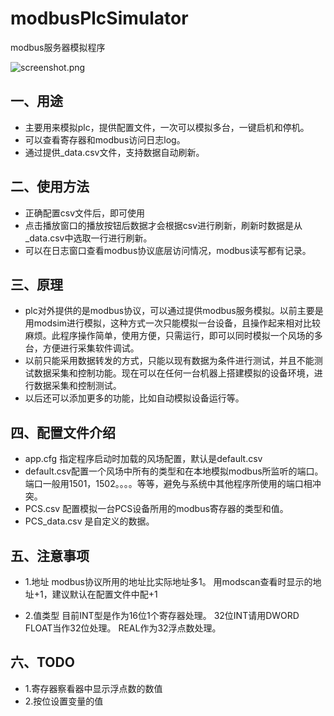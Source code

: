 # modbusPlcSimulator
modbus服务器模拟程序

![screenshot.png](https://raw.githubusercontent.com/alongL/modbusPlcSimulator/master/imgs/screenshot.png "运行窗口")

## 一、用途
+ 主要用来模拟plc，提供配置文件，一次可以模拟多台，一键启机和停机。
+ 可以查看寄存器和modbus访问日志log。
+ 通过提供_data.csv文件，支持数据自动刷新。

## 二、使用方法
+ 正确配置csv文件后，即可使用
+ 点击播放窗口的播放按钮后数据才会根据csv进行刷新，刷新时数据是从 _data.csv中选取一行进行刷新。
+ 可以在日志窗口查看modbus协议底层访问情况，modbus读写都有记录。


## 三、原理
+ plc对外提供的是modbus协议，可以通过提供modbus服务模拟。以前主要是用modsim进行模拟，这种方式一次只能模拟一台设备，且操作起来相对比较麻烦。此程序操作简单，使用方便，只需运行，即可以同时模拟一个风场的多台，方便进行采集软件调试。
+ 以前只能采用数据转发的方式，只能以现有数据为条件进行测试，并且不能测试数据采集和控制功能。现在可以在任何一台机器上搭建模拟的设备环境，进行数据采集和控制测试。
+ 以后还可以添加更多的功能，比如自动模拟设备运行等。

## 四、配置文件介绍 
+ app.cfg 指定程序启动时加载的风场配置，默认是default.csv
+ default.csv配置一个风场中所有的类型和在本地模拟modbus所监听的端口。端口一般用1501，1502。。。。等等，避免与系统中其他程序所使用的端口相冲突。
+ PCS.csv 配置模拟一台PCS设备所用的modbus寄存器的类型和值。
+ PCS_data.csv 是自定义的数据。

## 五、注意事项
+ 1.地址
 modbus协议所用的地址比实际地址多1。 用modscan查看时显示的地址+1，建议默认在配置文件中配+1

+ 2.值类型
 目前INT型是作为16位1个寄存器处理。
 32位INT请用DWORD
 FLOAT当作32位处理。
 REAL作为32浮点数处理。


## 六、TODO
+ 1.寄存器察看器中显示浮点数的数值
+ 2.按位设置变量的值



